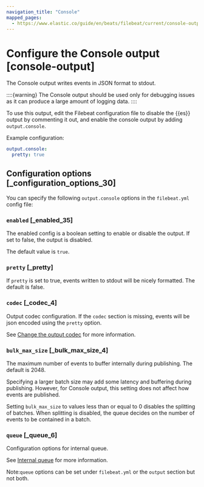 ```yaml
---
navigation_title: "Console"
mapped_pages:
  - https://www.elastic.co/guide/en/beats/filebeat/current/console-output.html
---
```


# Configure the Console output [console-output]


The Console output writes events in JSON format to stdout.

::::{warning}
The Console output should be used only for debugging issues as it can produce a large amount of logging data.
::::


To use this output, edit the Filebeat configuration file to disable the {{es}} output by commenting it out, and enable the console output by adding `output.console`.

Example configuration:

```yaml
output.console:
  pretty: true
```

## Configuration options [_configuration_options_30]

You can specify the following `output.console` options in the `filebeat.yml` config file:

### `enabled` [_enabled_35]

The enabled config is a boolean setting to enable or disable the output. If set to false, the output is disabled.

The default value is `true`.


### `pretty` [_pretty]

If `pretty` is set to true, events written to stdout will be nicely formatted. The default is false.


### `codec` [_codec_4]

Output codec configuration. If the `codec` section is missing, events will be json encoded using the `pretty` option.

See [Change the output codec](/reference/filebeat/configuration-output-codec.md) for more information.


### `bulk_max_size` [_bulk_max_size_4]

The maximum number of events to buffer internally during publishing. The default is 2048.

Specifying a larger batch size may add some latency and buffering during publishing. However, for Console output, this setting does not affect how events are published.

Setting `bulk_max_size` to values less than or equal to 0 disables the splitting of batches. When splitting is disabled, the queue decides on the number of events to be contained in a batch.


### `queue` [_queue_6]

Configuration options for internal queue.

See [Internal queue](/reference/filebeat/configuring-internal-queue.md) for more information.

Note:`queue` options can be set under `filebeat.yml` or the `output` section but not both.




